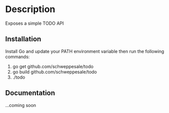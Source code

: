 # Description

Exposes a simple TODO API

## Installation

Install Go and update your PATH environment variable then run the following commands:

1) go get github.com/schweppesale/todo
2) go build github.com/schweppesale/todo
3) ./todo

## Documentation

...coming soon